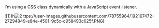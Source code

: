 I'm using a CSS class dynamically with a JavaScript event listener.

![1](h![2](https://user-images.githubusercontent.com/78755964/192167473-6ccafc66-077a-4e60-b9e2-c4caa79f4bd8.PNG)
ttps://user-images.githubusercontent.com/78755964/192167472-27294849-e84e-4501-9c5c-c958493c025f.PNG)
